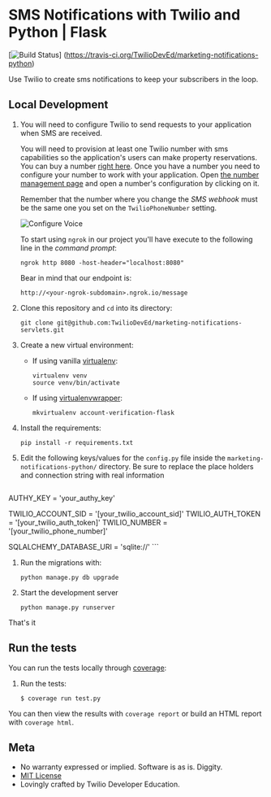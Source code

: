 # SMS Notifications with Twilio and Python | Flask

[![Build Status](https://travis-ci.org/TwilioDevEd/marketing-notifications-python.svg?branch=master)]
(https://travis-ci.org/TwilioDevEd/marketing-notifications-python)

Use Twilio to create sms notifications to keep your subscribers in the loop.

## Local Development

1. You will need to configure Twilio to send requests to your application when SMS are received.

   You will need to provision at least one Twilio number with sms capabilities so the application's users can make property reservations. You can buy a number [right here](https://www.twilio.com/user/account/phone-numbers/search). Once you have a number you need to configure your number to work with your application. Open [the number management page](https://www.twilio.com/user/account/phone-numbers/incoming) and open a number's configuration by clicking on it.

   Remember that the number where you change the _SMS webhook_ must be the same one you set on the `TwilioPhoneNumber` setting.

   ![Configure Voice](http://howtodocs.s3.amazonaws.com/twilio-number-config-all-med.gif)

   To start using `ngrok` in our project you'll have execute to the following line in the _command prompt_:
    ```
    ngrok http 8080 -host-header="localhost:8080"
    ```

   Bear in mind that our endpoint is:
    ```
    http://<your-ngrok-subdomain>.ngrok.io/message
    ```

1. Clone this repository and `cd` into its directory:
    ```
    git clone git@github.com:TwilioDevEd/marketing-notifications-servlets.git
    ```

1. Create a new virtual environment:
    - If using vanilla [virtualenv](https://virtualenv.pypa.io/en/latest/):

        ```
        virtualenv venv
        source venv/bin/activate
        ```

    - If using [virtualenvwrapper](https://virtualenvwrapper.readthedocs.org/en/latest/):

        ```
        mkvirtualenv account-verification-flask
        ```

1. Install the requirements:

    ```
    pip install -r requirements.txt
    ```
1. Edit the following keys/values for the `config.py` file inside the  `marketing-notifications-python/` directory. Be sure to replace the place holders and connection string with real information

    ```
  AUTHY_KEY = 'your_authy_key'

  TWILIO_ACCOUNT_SID = '[your_twilio_account_sid]'
  TWILIO_AUTH_TOKEN = '[your_twilio_auth_token]'
  TWILIO_NUMBER = '[your_twilio_phone_number]'

  SQLALCHEMY_DATABASE_URI = 'sqlite://'
    ```

1. Run the migrations with:

    ```
    python manage.py db upgrade
    ```

1. Start the development server

    ```
    python manage.py runserver
    ```
That's it

## Run the tests

You can run the tests locally through [coverage](http://coverage.readthedocs.org/):

1. Run the tests:

    ```
    $ coverage run test.py
    ```

You can then view the results with `coverage report` or build an HTML report with `coverage html`.

## Meta

* No warranty expressed or implied. Software is as is. Diggity.
* [MIT License](http://www.opensource.org/licenses/mit-license.html)
* Lovingly crafted by Twilio Developer Education.
